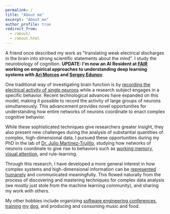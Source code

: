 ```yaml
---
permalink: /
title: "About me"
excerpt: "About me"
author_profile: true
redirect_from:
  - /about/
  - /about.html
---
```


A friend once described my work as "translating weak electrical discharges in the brain into strong scientific statements about the mind". I study the neurobiology of cognition. **UPDATE: I'm now an AI Resident at [FAIR](https://ai.facebook.com/) working on empirical approaches to understanding deep learning systems with [Ari Morcos](http://www.arimorcos.com/) and [Sergey Edunov](https://github.com/edunov)**.

One traditional way of investigating brain function is by [recording the electrical activity of single neurons](https://en.wikipedia.org/wiki/Single-unit_recording) while a research subject engages in a specific behavior. Recent technological advances have expanded on this model, making it possible to record the activity of large groups of neurons simultaneously. This advancement provides novel opportunities for understanding how entire networks of neurons coordinate to enact complex cognitive behavior.

While these sophisticated techniques give researchers greater insight, they also present new challenges during the analysis of substantial quantities of complex, high-dimensional data. I pursued these opportunities during my PhD in the lab of [Dr. Julio Martinez-Trujillo](http://martinezlab.robarts.ca/), studying how networks of neurons coordinate to give rise to behaviors such as [working memory](https://en.wikipedia.org/wiki/Working_memory), [visual attention](https://en.wikipedia.org/wiki/Attention), and rule-learning.

Through this research, I have developed a more general interest in how complex systems and high-dimensional information can be [represented humanely](http://worrydream.com/#!/TheHumaneRepresentationOfThoughtTalk) and communicated meaningfully. This flowed naturally from the process of discovering and mastering techniques for complex data analysis (we mostly just stole from the machine learning community), and sharing my work with others.

My other hobbies include organizing [software engineering conferences](https://en.wikipedia.org/wiki/Canadian_University_Software_Engineering_Conference#CUSEC_2012:_Turing_Complete,_January_19%E2%80%9323,_2012_Montreal,_Quebec), [training](/images/cloe_balancing_rice_cake.jpg) [my](/images/clobertasaurus.jpg) [dog](/images/queenest_bean_of_the_good_girls.jpg), and producing and consuming music and food.
